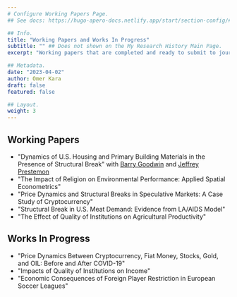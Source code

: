 ```yaml
---
# Configure Working Papers Page.
## See docs: https://hugo-apero-docs.netlify.app/start/section-config/#lists-of-pages

## Info.
title: "Working Papers and Works In Progress"
subtitle: "" ## Does not shown on the My Research History Main Page.
excerpt: "Working papers that are completed and ready to submit to journals and works in progress research that are either in theoretical or application stage." ## Shown on the My Research History Main Page, but does not shown on the Working Papers and Works In Progress Page.

## Metadata.
date: "2023-04-02"
author: Omer Kara
draft: false
featured: false

## Layout.
weight: 3
---
```




## Working Papers
- "Dynamics of U.S. Housing and Primary Building Materials in the Presence of Structural Break" with [Barry Goodwin](https://cals.ncsu.edu/agricultural-and-resource-economics/people/barry-goodwin/) and [Jeffrey Prestemon](https://cnr.ncsu.edu/directory/jeffrey-p-prestemon/)
- "The Impact of Religion on Environmental Performance: Applied Spatial Econometrics"
- "Price Dynamics and Structural Breaks in Speculative Markets: A Case Study of Cryptocurrency"
- "Structural Break in U.S. Meat Demand: Evidence from LA/AIDS Model"
- "The Effect of Quality of Institutions on Agricultural Productivity"

## Works In Progress
- "Price Dynamics Between Cryptocurrency, Fiat Money, Stocks, Gold, and OIL: Before and After COVID-19"
- "Impacts of Quality of Institutions on Income"
- "Economic Consequences of Foreign Player Restriction in European Soccer Leagues"
